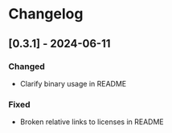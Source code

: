 # Changelog

## [0.3.1] - 2024-06-11

### Changed

- Clarify binary usage in README

### Fixed

- Broken relative links to licenses in README